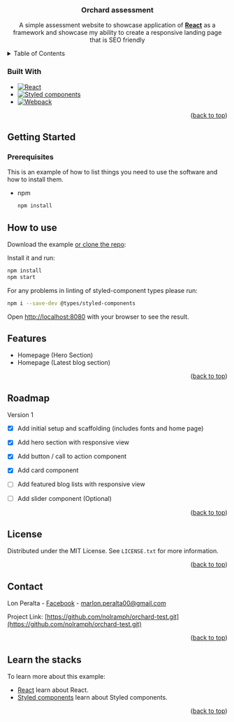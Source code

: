 <a name="readme-top"></a>
<!-- PROJECT HEADER -->
<br />
<div align="center">

  <h3 align="center">Orchard assessment</h3>

  <p align="center">
    A simple assessment website to showcase application of
    <a href="https://react.dev/"><strong>React</strong></a> as a framework and showcase my ability to create a responsive landing page that is SEO friendly 
  </p>
</div>



<!-- TABLE OF CONTENTS -->
<details>
  <summary>Table of Contents</summary>
  <ol>
    <li>
      <a href="#getting-started">Getting Started</a>
      <ul>
        <li><a href="#prerequisites">Prerequisites</a></li>
        <li><a href="#how-to-use">How to use</a></li>
      </ul>
    </li>
    <li><a href="#features">Features</a></li>
    <li><a href="#roadmap">Roadmap</a></li>
    <li><a href="#license">License</a></li>
    <li><a href="#contact">Contact</a></li>
    </li>
  </ol>
</details>

### Built With


* [![React][React.js]][React-url]
* [![Styled components][Styled-components]][Styled-components-url]
* [![Webpack][Webpack]][Webpack-url]

<p align="right">(<a href="#readme-top">back to top</a>)</p>


<!-- GETTING STARTED -->
## Getting Started

### Prerequisites

This is an example of how to list things you need to use the software and how to install them.
* npm
  ```sh
  npm install
  ```

## How to use

Download the example [or clone the repo](https://github.com/nolramph/orchard-test.git):

Install it and run:

```bash
npm install
npm start
```

For any problems in linting of styled-component types please run:

```bash
npm i --save-dev @types/styled-components
```

Open [http://localhost:8080](http://localhost:8080) with your browser to see the result.

<!-- FEATURES -->

## Features

- Homepage (Hero Section)
- Homepage (Latest blog section)

<p align="right">(<a href="#readme-top">back to top</a>)</p>

<!-- ROADMAP -->
## Roadmap

Version 1
- [x] Add initial setup and scaffolding (includes fonts and home page)
- [x] Add hero section with responsive view
- [x] Add button / call to action component
- [x] Add card component
- [ ] Add featured blog lists with responsive view
- [ ] Add slider component (Optional)



<p align="right">(<a href="#readme-top">back to top</a>)</p>


<!-- LICENSE -->
## License

Distributed under the MIT License. See `LICENSE.txt` for more information.

<p align="right">(<a href="#readme-top">back to top</a>)</p>

<!-- CONTACT -->
## Contact

Lon Peralta - [Facebook](https://www.facebook.com/lonong/) - marlon.peralta00@gmail.com 

Project Link: [https://github.com/nolramph/orchard-test.git](https://github.com/nolramph/orchard-test.git)

<p align="right">(<a href="#readme-top">back to top</a>)</p>

## Learn the stacks

To learn more about this example:

- [React](https://react.dev/) learn about React.
- [Styled components](https://styled-components.com/) learn about Styled components.


<p align="right">(<a href="#readme-top">back to top</a>)</p>



<!-- MARKDOWN LINKS & IMAGES -->
[React.js]: https://img.shields.io/badge/React-20232A?style=for-the-badge&logo=react&logoColor=61DAFB
[Styled-components]: https://img.shields.io/badge/Styled%20components-20232A?style=for-the-badge&logo=styled-components&logoColor=61DAFB
[Webpack]: https://img.shields.io/badge/Webpack-20232A?style=for-the-badge&logo=webpack&logoColor=61DAFB
[Styled-components-url]: https://styled-components.com/
[React-url]: https://reactjs.org/
[Webpack-url]: https://webpack.js.org/